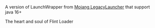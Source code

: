 A version of LaunchWrapper from [Mojang LegacyLauncher](https://github.com/Mojang/LegacyLauncher) that support java 16+

The heart and soul of Flint Loader
